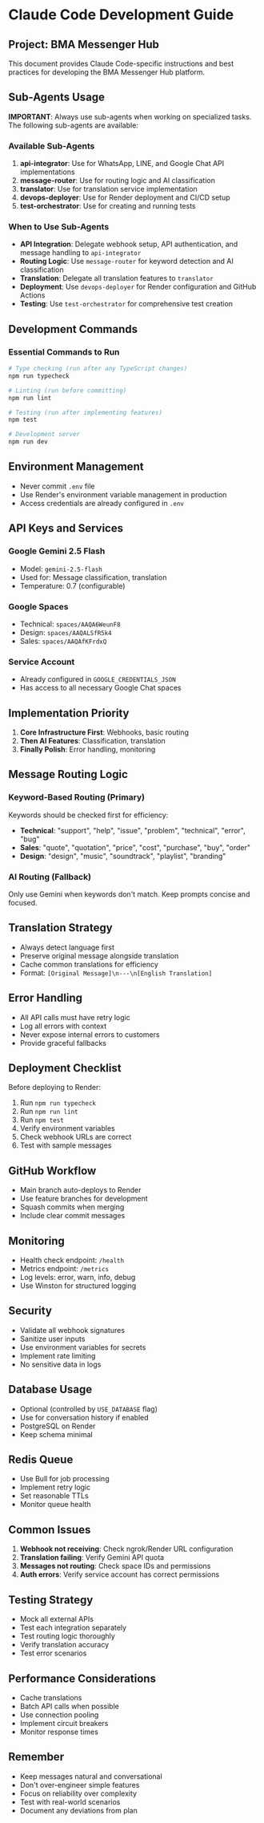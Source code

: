 # Claude Code Development Guide

## Project: BMA Messenger Hub

This document provides Claude Code-specific instructions and best practices for developing the BMA Messenger Hub platform.

## Sub-Agents Usage

**IMPORTANT**: Always use sub-agents when working on specialized tasks. The following sub-agents are available:

### Available Sub-Agents

1. **api-integrator**: Use for WhatsApp, LINE, and Google Chat API implementations
2. **message-router**: Use for routing logic and AI classification
3. **translator**: Use for translation service implementation
4. **devops-deployer**: Use for Render deployment and CI/CD setup
5. **test-orchestrator**: Use for creating and running tests

### When to Use Sub-Agents

- **API Integration**: Delegate webhook setup, API authentication, and message handling to `api-integrator`
- **Routing Logic**: Use `message-router` for keyword detection and AI classification
- **Translation**: Delegate all translation features to `translator`
- **Deployment**: Use `devops-deployer` for Render configuration and GitHub Actions
- **Testing**: Use `test-orchestrator` for comprehensive test creation

## Development Commands

### Essential Commands to Run

```bash
# Type checking (run after any TypeScript changes)
npm run typecheck

# Linting (run before committing)
npm run lint

# Testing (run after implementing features)
npm test

# Development server
npm run dev
```

## Environment Management

- Never commit `.env` file
- Use Render's environment variable management in production
- Access credentials are already configured in `.env`

## API Keys and Services

### Google Gemini 2.5 Flash
- Model: `gemini-2.5-flash`
- Used for: Message classification, translation
- Temperature: 0.7 (configurable)

### Google Spaces
- Technical: `spaces/AAQA6WeunF8`
- Design: `spaces/AAQALSfR5k4`
- Sales: `spaces/AAQAfKFrdxQ`

### Service Account
- Already configured in `GOOGLE_CREDENTIALS_JSON`
- Has access to all necessary Google Chat spaces

## Implementation Priority

1. **Core Infrastructure First**: Webhooks, basic routing
2. **Then AI Features**: Classification, translation
3. **Finally Polish**: Error handling, monitoring

## Message Routing Logic

### Keyword-Based Routing (Primary)

Keywords should be checked first for efficiency:
- **Technical**: "support", "help", "issue", "problem", "technical", "error", "bug"
- **Sales**: "quote", "quotation", "price", "cost", "purchase", "buy", "order"
- **Design**: "design", "music", "soundtrack", "playlist", "branding"

### AI Routing (Fallback)

Only use Gemini when keywords don't match. Keep prompts concise and focused.

## Translation Strategy

- Always detect language first
- Preserve original message alongside translation
- Cache common translations for efficiency
- Format: `[Original Message]\n---\n[English Translation]`

## Error Handling

- All API calls must have retry logic
- Log all errors with context
- Never expose internal errors to customers
- Provide graceful fallbacks

## Deployment Checklist

Before deploying to Render:
1. Run `npm run typecheck`
2. Run `npm run lint`
3. Run `npm test`
4. Verify environment variables
5. Check webhook URLs are correct
6. Test with sample messages

## GitHub Workflow

- Main branch auto-deploys to Render
- Use feature branches for development
- Squash commits when merging
- Include clear commit messages

## Monitoring

- Health check endpoint: `/health`
- Metrics endpoint: `/metrics`
- Log levels: error, warn, info, debug
- Use Winston for structured logging

## Security

- Validate all webhook signatures
- Sanitize user inputs
- Use environment variables for secrets
- Implement rate limiting
- No sensitive data in logs

## Database Usage

- Optional (controlled by `USE_DATABASE` flag)
- Use for conversation history if enabled
- PostgreSQL on Render
- Keep schema minimal

## Redis Queue

- Use Bull for job processing
- Implement retry logic
- Set reasonable TTLs
- Monitor queue health

## Common Issues

1. **Webhook not receiving**: Check ngrok/Render URL configuration
2. **Translation failing**: Verify Gemini API quota
3. **Messages not routing**: Check space IDs and permissions
4. **Auth errors**: Verify service account has correct permissions

## Testing Strategy

- Mock all external APIs
- Test each integration separately
- Test routing logic thoroughly
- Verify translation accuracy
- Test error scenarios

## Performance Considerations

- Cache translations
- Batch API calls when possible
- Use connection pooling
- Implement circuit breakers
- Monitor response times

## Remember

- Keep messages natural and conversational
- Don't over-engineer simple features
- Focus on reliability over complexity
- Test with real-world scenarios
- Document any deviations from plan